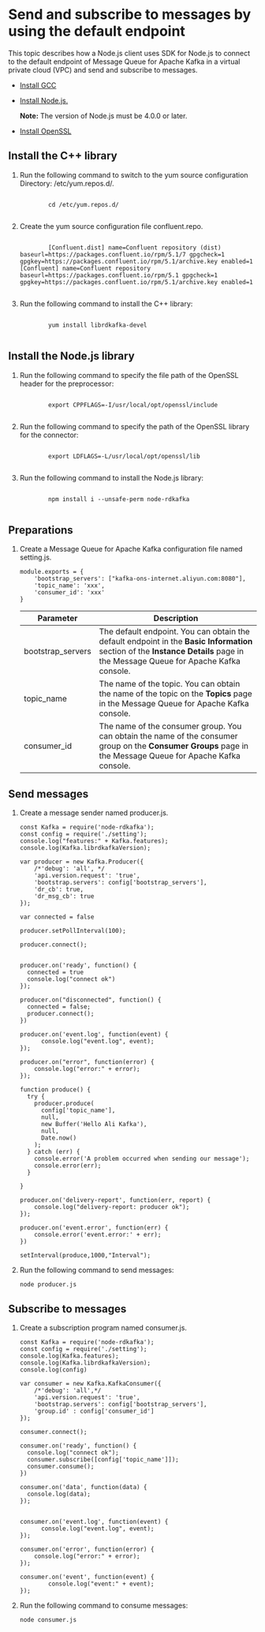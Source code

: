 # Send and subscribe to messages by using the default endpoint

This topic describes how a Node.js client uses SDK for Node.js to connect to the default endpoint of Message Queue for Apache Kafka in a virtual private cloud \(VPC\) and send and subscribe to messages.

-   [Install GCC](https://gcc.gnu.org/install/)
-   [Install Node.js.](https://nodejs.org/en/download/)

    **Note:** The version of Node.js must be 4.0.0 or later.

-   [Install OpenSSL](https://www.openssl.org/source/)

## Install the C++ library

1.  Run the following command to switch to the yum source configuration Directory: /etc/yum.repos.d/.

    ```
    
            cd /etc/yum.repos.d/ 
          
    ```

2.  Create the yum source configuration file confluent.repo.

    ```
    
            [Confluent.dist] name=Confluent repository (dist) baseurl=https://packages.confluent.io/rpm/5.1/7 gpgcheck=1 gpgkey=https://packages.confluent.io/rpm/5.1/archive.key enabled=1 [Confluent] name=Confluent repository baseurl=https://packages.confluent.io/rpm/5.1 gpgcheck=1 gpgkey=https://packages.confluent.io/rpm/5.1/archive.key enabled=1 
          
    ```

3.  Run the following command to install the C++ library:

    ```
    
            yum install librdkafka-devel 
          
    ```


## Install the Node.js library

1.  Run the following command to specify the file path of the OpenSSL header for the preprocessor:

    ```
    
            export CPPFLAGS=-I/usr/local/opt/openssl/include 
          
    ```

2.  Run the following command to specify the path of the OpenSSL library for the connector:

    ```
    
            export LDFLAGS=-L/usr/local/opt/openssl/lib 
          
    ```

3.  Run the following command to install the Node.js library:

    ```
    
            npm install i --unsafe-perm node-rdkafka 
          
    ```


## Preparations

1.  Create a Message Queue for Apache Kafka configuration file named setting.js.

    ```
    module.exports = {
        'bootstrap_servers': ["kafka-ons-internet.aliyun.com:8080"],
        'topic_name': 'xxx',
        'consumer_id': 'xxx'
    }
    ```

    |Parameter|Description|
    |---------|-----------|
    |bootstrap\_servers|The default endpoint. You can obtain the default endpoint in the **Basic Information** section of the **Instance Details** page in the Message Queue for Apache Kafka console.|
    |topic\_name|The name of the topic. You can obtain the name of the topic on the **Topics** page in the Message Queue for Apache Kafka console.|
    |consumer\_id|The name of the consumer group. You can obtain the name of the consumer group on the **Consumer Groups** page in the Message Queue for Apache Kafka console.|


## Send messages

1.  Create a message sender named producer.js.

    ```
    const Kafka = require('node-rdkafka');
    const config = require('./setting');
    console.log("features:" + Kafka.features);
    console.log(Kafka.librdkafkaVersion);
    
    var producer = new Kafka.Producer({
        /*'debug': 'all', */
        'api.version.request': 'true',
        'bootstrap.servers': config['bootstrap_servers'],
        'dr_cb': true,
        'dr_msg_cb': true
    });
    
    var connected = false
    
    producer.setPollInterval(100);
    
    producer.connect();
    
    
    producer.on('ready', function() {
      connected = true
      console.log("connect ok")
    });
    
    producer.on("disconnected", function() {
      connected = false;
      producer.connect();
    })
    
    producer.on('event.log', function(event) {
          console.log("event.log", event);
    });
    
    producer.on("error", function(error) {
        console.log("error:" + error);
    });
    
    function produce() {
      try {
        producer.produce(
          config['topic_name'],   
          null,      
          new Buffer('Hello Ali Kafka'),      
          null,   
          Date.now()
        );
      } catch (err) {
        console.error('A problem occurred when sending our message');
        console.error(err);
      }
    
    }
    
    producer.on('delivery-report', function(err, report) {
        console.log("delivery-report: producer ok");
    });
    
    producer.on('event.error', function(err) {
        console.error('event.error:' + err);
    })
    
    setInterval(produce,1000,"Interval");
    ```

2.  Run the following command to send messages:

    ```
    node producer.js
    ```


## Subscribe to messages

1.  Create a subscription program named consumer.js.

    ```
    const Kafka = require('node-rdkafka');
    const config = require('./setting');
    console.log(Kafka.features);
    console.log(Kafka.librdkafkaVersion);
    console.log(config)
    
    var consumer = new Kafka.KafkaConsumer({
        /*'debug': 'all',*/
        'api.version.request': 'true',
        'bootstrap.servers': config['bootstrap_servers'],
        'group.id' : config['consumer_id']
    });
    
    consumer.connect();
    
    consumer.on('ready', function() {
      console.log("connect ok");
      consumer.subscribe([config['topic_name']]);
      consumer.consume();
    })
    
    consumer.on('data', function(data) {
      console.log(data);
    });
    
    
    consumer.on('event.log', function(event) {
          console.log("event.log", event);
    });
    
    consumer.on('error', function(error) {
        console.log("error:" + error);
    });
    
    consumer.on('event', function(event) {
            console.log("event:" + event);
    });
    ```

2.  Run the following command to consume messages:

    ```
    node consumer.js
    ```


